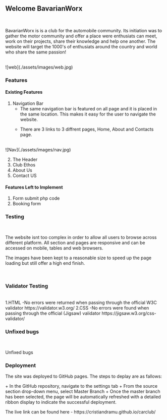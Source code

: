 <br>

## **Welcome BavarianWorx**

<br>

<p>BavarianWorx is is a club for the automobile community. Its initiation was to gather the motor community and offer a place were enthusiats can meet, work on their projects, share their knowledge and help one another. The website will target the 1000's of enthusiats around the country and world who share the same passion!
</p>
<br>
![web](./assets/images/web.jpg)


### Features

#### Existing Features
1. Navigation Bar
    - The same navigation bar is featured on all page and it is placed in the same location. This makes it easy for the user to navigate the website.</p>
    - There are 3 links to 3 diffrent pages, Home, About and Contacts page.
<br>
![Nav](./assets/images/nav.jpg)

2. The Header
3. Club Ethos
4. About Us
5. Contact US
#### Features Left to Implement
1. Form submit php code
2. Booking form

### Testing
<br>
<p>The website isnt too complex in order to allow all users to browse across different platform. All section and pages are responsive and can be accessed on mobile, tables and web browsers.</p>
<p>The images have been kept to a reasonable size to speed up the page loading but still offer a high end finish.</p>
<br>

### Validator Testing
<br>
1.HTML
    -No errors were returned when passing through the official W3C validator https://validator.w3.org/
2.CSS
    -No errors were found when passing through the official (Jigsaw) validator https://jigsaw.w3.org/css-validator/
<br>

### Unfixed bugs
<br>
<p>Unfixed bugs</p>

### Deployment

<p>The site was deployed to GitHub pages. The steps to deplay are as fallows:</p>
        + In the GitHub repository, navigate to the settings tab
        + From the source section drop-down menu, select Master Branch
        + Once the master branch has been selected, the page will be automatically refreshed with a detailed ribbon display to indicate the successful deployment.
<p>The live link can be found here - https://cristiandramu.github.io/carclub/</p>

[def]: ./assets/images/nav.jpg